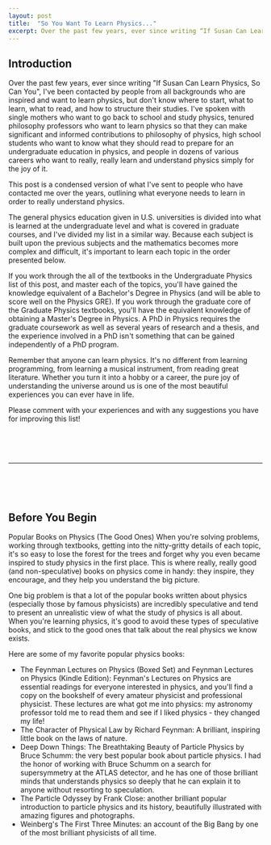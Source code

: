 ```yaml
---
layout: post
title:  "So You Want To Learn Physics..."
excerpt: Over the past few years, ever since writing “If Susan Can Learn Physics, So Can You”, I’ve been contacted by people from all backgrounds who are inspired and want to learn physics, but don’t know where to start, what to learn, what to read, and how to structure their studies…this post is a condensed version of what I’ve sent to people who have contacted me over the years, outlining what everyone needs to learn in order to really understand physics. 
---
```


## Introduction

Over the past few years, ever since writing "If Susan Can Learn Physics, So Can You", I've been contacted by people from all backgrounds who are inspired and want to learn physics, but don't know where to start, what to learn, what to read, and how to structure their studies. I've spoken with single mothers who want to go back to school and study physics, tenured philosophy professors who want to learn physics so that they can make significant and informed contributions to philosophy of physics, high school students who want to know what they should read to prepare for an undergraduate education in physics, and people in dozens of various careers who want to really, really learn and understand physics simply for the joy of it.

This post is a condensed version of what I've sent to people who have contacted me over the years, outlining what everyone needs to learn in order to really understand physics.

The general physics education given in U.S. universities is divided into what is learned at the undergraduate level and what is covered in graduate courses, and I've divided my list in a similar way. Because each subject is built upon the previous subjects and the mathematics becomes more complex and difficult, it's important to learn each topic in the order presented below.

If you work through the all of the textbooks in the Undergraduate Physics list of this post, and master each of the topics, you'll have gained the knowledge equivalent of a Bachelor's Degree in Physics (and will be able to score well on the Physics GRE).  If you work through the graduate core of the Graduate Physics textbooks, you'll have the equivalent knowledge of obtaining a Master's Degree in Physics. A PhD in Physics requires the graduate coursework as well as several years of research and a thesis, and the experience involved in a PhD isn't something that can be gained independently of a PhD program.

Remember that anyone can learn physics. It's no different from learning programming, from learning a musical instrument, from reading great literature. Whether you turn it into a hobby or a career, the pure joy of understanding the universe around us is one of the most beautiful experiences you can ever have in life.

Please comment with your experiences and with any suggestions you have for improving this list!

<br />
<br />
<br />

---

<br />
<br />
<br />

## Before You Begin

Popular Books on Physics (The Good Ones)
When you're solving problems, working through textbooks, getting into the nitty-gritty details of each topic, it's so easy to lose the forest for the trees and forget why you even became inspired to study physics in the first place. This is where really, really good (and non-speculative) books on physics come in handy: they inspire, they encourage, and they help you understand the big picture.

One big problem is that a lot of the popular books written about physics (especially those by famous physicists) are incredibly speculative and tend to present an unrealistic view of what the study of physics is all about. When you're learning physics, it's good to avoid these types of speculative books, and stick to the good ones that talk about the real physics we know exists.

Here are some of my favorite popular physics books:

- The Feynman Lectures on Physics (Boxed Set) and Feynman Lectures on Physics (Kindle Edition): Feynman's Lectures on Physics are essential readings for everyone interested in physics, and you'll find a copy on the bookshelf of every amateur physicist and professional physicist. These lectures are what got me into physics: my astronomy professor told me to read them and see if I liked physics - they changed my life!
- The Character of Physical Law by Richard Feynman: A brilliant, inspiring little book on the laws of nature.
- Deep Down Things: The Breathtaking Beauty of Particle Physics by Bruce Schumm: the very best popular book about particle physics. I had the honor of working with Bruce Schumm on a search for supersymmetry at the ATLAS detector, and he has one of those brilliant minds that understands physics so deeply that he can explain it to anyone without resorting to speculation.
- The Particle Odyssey by Frank Close: another brilliant popular introduction to particle physics and its history, beautifully illustrated with amazing figures and photographs.
- Weinberg's The First Three Minutes: an account of the Big Bang by one of the most brilliant physicists of all time.

[Fledgling Physicist]: https://fledglingphysicist.com
